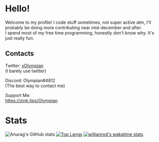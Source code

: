 # Hello!
Welcome to my profile! I code stuff sometimes, not super active atm, I'll probably be doing more contributing near mid-december and after.  
I spend most of my free time programming, honestly don't know why. It's just really fun.

## Contacts
Twitter: [xOIympian](https://twitter.com/xOIympian)  
(I barely use twitter)  
  
Discord: Olympian#4812  
(The best way to contact me)
  
Support Me:  
https://zink.tips/Olympian

# Stats

![Anurag's GitHub stats](https://github-readme-stats.vercel.app/api?username=OIympian&theme=dark&show_icons=true)
[![Top Langs](https://github-readme-stats.vercel.app/api/top-langs/?username=OIympian&theme=dark)](https://github.com/anuraghazra/github-readme-stats)
[![willianrod's wakatime stats](https://github-readme-stats.vercel.app/api/wakatime?username=Olympian&theme=dark)](https://github.com/anuraghazra/github-readme-stats)



